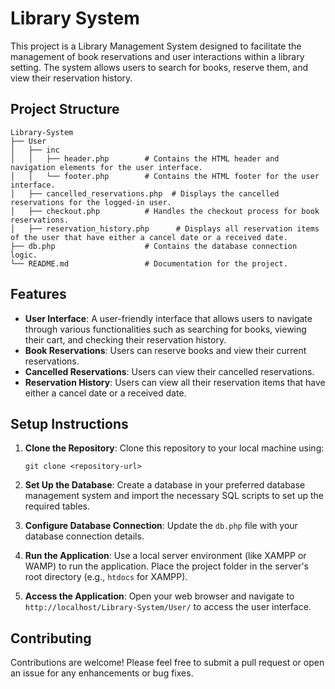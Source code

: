 # Library System

This project is a Library Management System designed to facilitate the management of book reservations and user interactions within a library setting. The system allows users to search for books, reserve them, and view their reservation history.

## Project Structure

```
Library-System
├── User
│   ├── inc
│   │   ├── header.php        # Contains the HTML header and navigation elements for the user interface.
│   │   └── footer.php        # Contains the HTML footer for the user interface.
│   ├── cancelled_reservations.php  # Displays the cancelled reservations for the logged-in user.
│   ├── checkout.php          # Handles the checkout process for book reservations.
│   ├── reservation_history.php      # Displays all reservation items of the user that have either a cancel date or a received date.
├── db.php                    # Contains the database connection logic.
└── README.md                 # Documentation for the project.
```

## Features

- **User Interface**: A user-friendly interface that allows users to navigate through various functionalities such as searching for books, viewing their cart, and checking their reservation history.
- **Book Reservations**: Users can reserve books and view their current reservations.
- **Cancelled Reservations**: Users can view their cancelled reservations.
- **Reservation History**: Users can view all their reservation items that have either a cancel date or a received date.

## Setup Instructions

1. **Clone the Repository**: Clone this repository to your local machine using:
   ```
   git clone <repository-url>
   ```

2. **Set Up the Database**: Create a database in your preferred database management system and import the necessary SQL scripts to set up the required tables.

3. **Configure Database Connection**: Update the `db.php` file with your database connection details.

4. **Run the Application**: Use a local server environment (like XAMPP or WAMP) to run the application. Place the project folder in the server's root directory (e.g., `htdocs` for XAMPP).

5. **Access the Application**: Open your web browser and navigate to `http://localhost/Library-System/User/` to access the user interface.

## Contributing

Contributions are welcome! Please feel free to submit a pull request or open an issue for any enhancements or bug fixes.